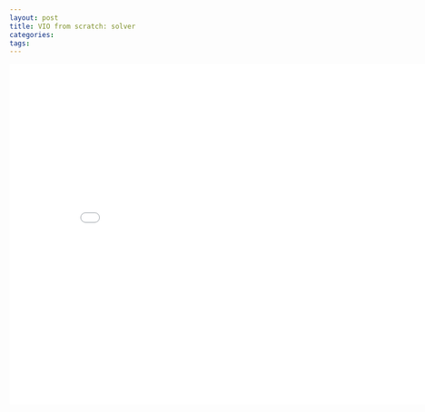 ```yaml
---
layout: post
title: VIO from scratch: solver 
categories:
tags:
---
```


<center><embed src="/pdfs/posts/VIO from scratch 6-2.pdf" width="850" height="600"></center>
